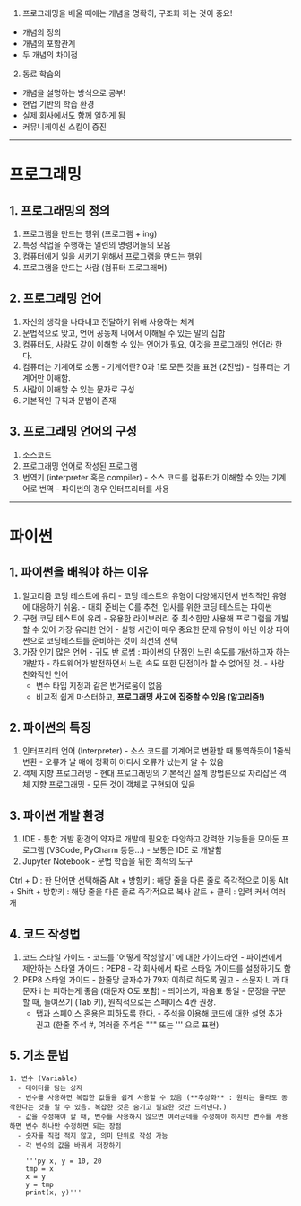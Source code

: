 

1. 프로그래밍을 배울 때에는 개념을 명확히, 구조화 하는 것이 중요!
  - 개념의 정의
  - 개념의 포함관계
  - 두 개념의 차이점


2. 동료 학습의
- 개념을 설명하는 방식으로 공부!
- 현업 기반의 학습 환경
- 실제 회사에서도 함께 일하게 됨
- 커뮤니케이션 스킬이 증진

--------------------------
# 프로그래밍

## 1. 프로그래밍의 정의
  1. 프로그램을 만드는 행위 (프로그램 + ing)
  2. 특정 작업을 수행하는 일련의 명령어들의 모음
  3. 컴퓨터에게 일을 시키기 위해서 프로그램을 만드는 행위
  4. 프로그램을 만드는 사람 (컴퓨터 프로그래머)


## 2. 프로그래밍 언어
  1. 자신의 생각을 나타내고 전달하기 위해 사용하는 체계
  2. 문법적으로 맞고, 언어 공동체 내에서 이해될 수 있는 말의 집합
  3. 컴퓨터도, 사람도 같이 이해할 수 있는 언어가 필요, 이것을 프로그래밍 언어라 한다.
  4. 컴퓨터는 기계어로 소통
    - 기계어란? 0과 1로 모든 것을 표현 (2진법)
    - 컴퓨터는 기계어만 이해함.
  5. 사람이 이해할 수 있는 문자로 구성
  6. 기본적인 규칙과 문법이 존재

## 3. 프로그래밍 언어의 구성
  1. 소스코드
  2. 프로그래밍 언어로 작성된 프로그램
  3. 번역기 (interpreter 혹은 compiler)
    - 소스 코드를 컴퓨터가 이해할 수 있는 기계어로 번역
    - 파이썬의 경우 인터프리터를 사용

------------------------------------------------
# 파이썬

## 1. 파이썬을 배워야 하는 이유
  1. 알고리즘 코딩 테스트에 유리
    - 코딩 테스트의 유형이 다양해지면서 변칙적인 유형에 대응하기 쉬움.
    - 대회 준비는 C를 추천, 입사를 위한 코딩 테스트는 파이썬
  2. 구현 코딩 테스트에 유리
    - 유용한 라이브러리 중 최소한만 사용해 프로그램을 개발할 수 있어 가장 유리한 언어
    - 실행 시간이 매우 중요한 문제 유형이 아닌 이상 파이썬으로 코딩테스트를 준비하는 것이 최선의 선택
  3. 가장 인기 많은 언어
    - 귀도 반 로썸 : 파이썬의 단점인 느린 속도를 개선하고자 하는 개발자
    - 하드웨어가 발전하면서 느린 속도 또한 단점이라 할 수 없어질 것.
    - 사람 친화적인 언어
      - 변수 타입 지정과 같은 번거로움이 없음
      - 비교적 쉽게 마스터하고, **프로그래밍 사고에 집중할 수 있음 (알고리즘!)**
  
## 2. 파이썬의 특징
  1. 인터프리터 언어 (Interpreter)
    - 소스 코드를 기계어로 변환할 때 통역하듯이 1줄씩 변환
    - 오류가 날 때에 정확히 어디서 오류가 났는지 알 수 있음
  2. 객체 지향 프로그래밍
    - 현대 프로그래밍의 기본적인 설계 방법론으로 자리잡은 객체 지향 프로그래밍
    - 모든 것이 객체로 구현되어 있음
  
## 3. 파이썬 개발 환경
  1. IDE
    - 통합 개발 환경의 약자로 개발에 필요한 다양하고 강력한 기능들을 모아둔 프로그램 (VSCode, PyCharm 등등...)
    - 보통은 IDE 로 개발함
  2.  Jupyter Notebook
    - 문법 학습을 위한 최적의 도구
  
  Ctrl + D : 한 단어만 선택해줌
  Alt + 방향키 : 해당 줄을 다른 줄로 즉각적으로 이동
  Alt + Shift + 방향키 : 해당 줄을 다른 줄로 즉각적으로 복사
  알트 + 클릭 : 입력 커서 여러개

## 4. 코드 작성법
  1. 코드 스타일 가이드
    - 코드를 '어떻게 작성할지' 에 대한 가이드라인
    - 파이썬에서 제안하는 스타일 가이드 : PEP8
    - 각 회사에서 따로 스타일 가이드를 설정하기도 함
  2. PEP8 스타일 가이드
    - 한줄당 글자수가 79자 이하로 하도록 권고
    - 소문자 L 과 대문자 i 는 피하는게 좋음 (대문자 O도 포함)
    - 띄어쓰기, 따옴표 통일
    - 문장을 구분할 때, 들여쓰기 (Tab 키), 원칙적으로는 스페이스 4칸 권장.
      - 탭과 스페이스 혼용은 피하도록 한다.
    - 주석을 이용해 코드에 대한 설명 추가 권고 (한줄 주석 #, 여러줄 주석은 """ 또는 ''' 으로 표현)
  
  ## 5. 기초 문법
    1. 변수 (Variable)
      - 데이터를 담는 상자
      - 변수를 사용하면 복잡한 값들을 쉽게 사용할 수 있음 (**추상화** : 원리는 몰라도 동작한다는 것을 알 수 있음. 복잡한 것은 숨기고 필요한 것만 드러낸다.)
      - 값을 수정해야 할 때, 변수를 사용하지 않으면 여러군데를 수정해야 하지만 변수를 사용하면 변수 하나만 수정하면 되는 장점
      - 숫자를 직접 적지 않고, 의미 단위로 작성 가능
      - 각 변수의 값을 바꿔서 저장하기
      
        '''py x, y = 10, 20
        tmp = x
        x = y
        y = tmp
        print(x, y)'''
      